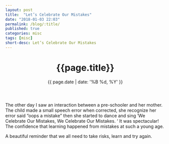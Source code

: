 ```yaml
---
layout: post
title:  "Let’s Celebrate Our Mistakes"
date: "2018-01-03 22:03"
permalink: /blog/:title/
published: true
categories: misc
tags: [misc]
short-desc: Let’s Celebrate Our Mistakes
---
```


<header>
<h1>{{page.title}}</h1>
{{ page.date | date: '%B %d, %Y' }}
</header>


The other day I saw an interaction between a pre-schooler and her mother. The child made a small speech error when corrected, she recognize her error said “oops a mistake” then she started to dance and sing ‘We  Celebrate Our Mistakes, We Celebrate Our Mistakes. ‘  It was spectacular!  The confidence that learning happened from mistakes at such a young age.

A beautiful reminder that we all need to take risks, learn and try again.
